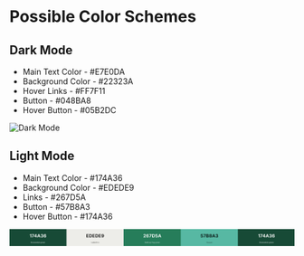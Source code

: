 # Possible Color Schemes

## Dark Mode

- Main Text Color - #E7E0DA
- Background Color - #22323A
- Hover Links - #FF7F11
- Button - #048BA8
- Hover Button - #05B2DC

![Dark Mode](./src/assets/colorScheme1.png)

## Light Mode

- Main Text Color - #174A36
- Background Color - #EDEDE9
- Links - #267D5A
- Button - #57B8A3
- Hover Button - #174A36

![Light Mode](./src/assets/LightMode.png)

